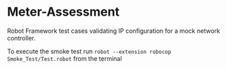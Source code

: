 # Meter-Assessment
Robot Framework test cases validating IP configuration for a mock network controller.

To execute the smoke test run `robot --extension robocop Smoke_Test/Test.robot` from the terminal
